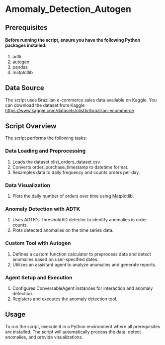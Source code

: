 # Amomaly_Detection_Autogen

## Prerequisites
#### Before running the script, ensure you have the following Python packages installed:
1. adtk
2. autogen
3. pandas
4. matplotlib

## Data Source
The script uses Brazilian e-commerce sales data available on Kaggle. You can download the dataset from Kaggle
https://www.kaggle.com/datasets/olistbr/brazilian-ecommerce

## Script Overview
The script performs the following tasks:
### Data Loading and Preprocessing
1. Loads the dataset olist_orders_dataset.csv.
2. Converts order_purchase_timestamp to datetime format.
3. Resamples data to daily frequency and counts orders per day.
### Data Visualization
1. Plots the daily number of orders over time using Matplotlib.
### Anomaly Detection with ADTK
1. Uses ADTK's ThresholdAD detector to identify anomalies in order counts.
2. Plots detected anomalies on the time series data.
### Custom Tool with Autogen
1. Defines a custom function calculator to preprocess data and detect anomalies based on user-specified dates.
2. Utilizes an assistant agent to analyze anomalies and generate reports.
### Agent Setup and Execution
1. Configures ConversableAgent instances for interaction and anomaly detection.
2. Registers and executes the anomaly detection tool.
## Usage
To run the script, execute it in a Python environment where all prerequisites are installed. The script will automatically process the data, detect anomalies, and provide visualizations.
